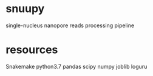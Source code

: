 # snuupy
single-nucleus nanopore reads processing pipeline

# resources
Snakemake python3.7 pandas scipy numpy joblib loguru 
